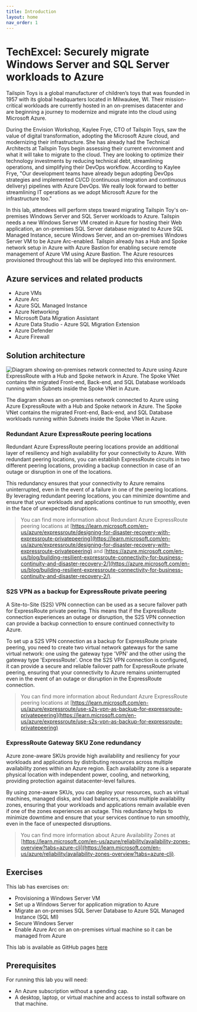 ```yaml
---
title: Introduction
layout: home
nav_order: 1
---
```


# TechExcel: Securely migrate Windows Server and SQL Server workloads to Azure

Tailspin Toys is a global manufacturer of children’s toys that was founded in 1957 with its global headquarters located in Milwaukee, WI. Their mission-critical workloads are currently hosted in an on-premises datacenter and are beginning a journey to modernize and migrate into the cloud using Microsoft Azure.

During the Envision Workshop, Kaylee Frye, CTO of Tailspin Toys, saw the value of digital transformation, adopting the Microsoft Azure cloud, and modernizing their infrastructure. She has already had the Technical Architects at Tailspin Toys begin assessing their current environment and what it will take to migrate to the cloud. They are looking to optimize their technology investments by reducing technical debt, streamlining operations, and simplifying their DevOps workflow. According to Kaylee Frye, "Our development teams have already begun adopting DevOps strategies and implemented CI/CD (continuous integration and continuous delivery) pipelines with Azure DevOps. We really look forward to better streamlining IT operations as we adopt Microsoft Azure for the infrastructure too."

In this lab, attendees will perform steps toward migrating Tailspin Toy's on-premises Windows Server and SQL Server workloads to Azure. Tailspin needs a new Windows Server VM created in Azure for hosting their Web application, an on-premises SQL Server database migrated to Azure SQL Managed Instance, secure Windows Server, and an on-premises Windows Server VM to be Azure Arc-enabled.
Tailspin already has a Hub and Spoke network setup in Azure with Azure Bastion for enabling secure remote management of Azure VM using Azure Bastion. The Azure resources provisioned throughout this lab will be deployed into this environment.

## Azure services and related products

- Azure VMs
- Azure Arc
- Azure SQL Managed Instance
- Azure Networking
- Microsoft Data Migration Assistant
- Azure Data Studio - Azure SQL Migration Extension
- Azure Defender
- Azure Firewall

## Solution architecture

![Diagram showing on-premises network connected to Azure using Azure ExpressRoute with a Hub and Spoke network in Azure. The Spoke VNet contains the migrated Front-end, Back-end, and SQL Database workloads running within Subnets inside the Spoke VNet in Azure.](Hands-on%20lab/images/PreferredSolutionDiagram.png "Preferred Solution Diagram")

The diagram shows an on-premises network connected to Azure using Azure ExpressRoute with a Hub and Spoke network in Azure. The Spoke VNet contains the migrated Front-end, Back-end, and SQL Database workloads running within Subnets inside the Spoke VNet in Azure.

### Redundant Azure ExpressRoute peering locations

Redundant Azure ExpressRoute peering locations provide an additional layer of resiliency and high availability for your connectivity to Azure. With redundant peering locations, you can establish ExpressRoute circuits in two different peering locations, providing a backup connection in case of an outage or disruption in one of the locations.

This redundancy ensures that your connectivity to Azure remains uninterrupted, even in the event of a failure in one of the peering locations. By leveraging redundant peering locations, you can minimize downtime and ensure that your workloads and applications continue to run smoothly, even in the face of unexpected disruptions.

> You can find more information about Redundant Azure ExpressRoute peering locations at [https://learn.microsoft.com/en-us/azure/expressroute/designing-for-disaster-recovery-with-expressroute-privatepeering](https://learn.microsoft.com/en-us/azure/expressroute/designing-for-disaster-recovery-with-expressroute-privatepeering) and [https://azure.microsoft.com/en-us/blog/building-resilient-expressroute-connectivity-for-business-continuity-and-disaster-recovery-2/](https://azure.microsoft.com/en-us/blog/building-resilient-expressroute-connectivity-for-business-continuity-and-disaster-recovery-2/).

### S2S VPN as a backup for ExpressRoute private peering

A Site-to-Site (S2S) VPN connection can be used as a secure failover path for ExpressRoute private peering. This means that if the ExpressRoute connection experiences an outage or disruption, the S2S VPN connection can provide a backup connection to ensure continued connectivity to Azure.

To set up a S2S VPN connection as a backup for ExpressRoute private peering, you need to create two virtual network gateways for the same virtual network: one using the gateway type 'VPN' and the other using the gateway type 'ExpressRoute'. Once the S2S VPN connection is configured, it can provide a secure and reliable failover path for ExpressRoute private peering, ensuring that your connectivity to Azure remains uninterrupted even in the event of an outage or disruption in the ExpressRoute connection. 

> You can find more information about Redundant Azure ExpressRoute peering locations at [https://learn.microsoft.com/en-us/azure/expressroute/use-s2s-vpn-as-backup-for-expressroute-privatepeering](https://learn.microsoft.com/en-us/azure/expressroute/use-s2s-vpn-as-backup-for-expressroute-privatepeering)


### ExpressRoute Gateway SKU Zone redundancy

Azure zone-aware SKUs provide high availability and resiliency for your workloads and applications by distributing resources across multiple availability zones within an Azure region. Each availability zone is a separate physical location with independent power, cooling, and networking, providing protection against datacenter-level failures.

By using zone-aware SKUs, you can deploy your resources, such as virtual machines, managed disks, and load balancers, across multiple availability zones, ensuring that your workloads and applications remain available even if one of the zones experiences an outage. This redundancy helps to minimize downtime and ensure that your services continue to run smoothly, even in the face of unexpected disruptions.

> You can find more information about Azure Availability Zones at [https://learn.microsoft.com/en-us/azure/reliability/availability-zones-overview?tabs=azure-cli](https://learn.microsoft.com/en-us/azure/reliability/availability-zones-overview?tabs=azure-cli).



## Exercises

This lab has exercises on:

* Provisioning a Windows Server VM
* Set up a Windows Server for application migration to Azure
* Migrate an on-premises SQL Server Database to Azure SQL Managed Instance (SQL MI)
* Secure Windows Server
* Enable Azure Arc on an on-premises virtual machine so it can be managed from Azure

This lab is available as GitHub pages [here](https://jonathan-vella.github.io/Securely-migrate-Windows-Server-and-SQL-Server-workloads-to-Azure)


## Prerequisites

For running this lab you will need:

* An Azure subscription without a spending cap.
* A desktop, laptop, or virtual machine and access to install software on that machine.